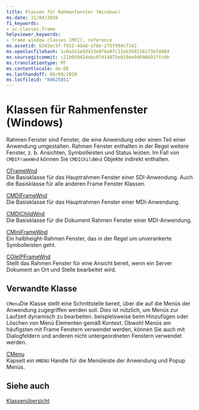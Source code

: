 ```yaml
---
title: Klassen für Rahmenfenster (Windows)
ms.date: 11/04/2016
f1_keywords:
- vc.classes.frame
helpviewer_keywords:
- frame window classes [MFC], reference
ms.assetid: 6342ec5f-f922-4da8-a78e-2f5f994c7142
ms.openlocfilehash: 1c0a1e1e93433e0fbe07c11eb350216173e74d84
ms.sourcegitcommit: c21b05042debc97d14875e019ee9d698691ffc0b
ms.translationtype: MT
ms.contentlocale: de-DE
ms.lasthandoff: 06/09/2020
ms.locfileid: "84625851"
---
```

# <a name="frame-window-classes-windows"></a>Klassen für Rahmenfenster (Windows)

Rahmen Fenster sind Fenster, die eine Anwendung oder einen Teil einer Anwendung umgestalten. Rahmen Fenster enthalten in der Regel weitere Fenster, z. b. Ansichten, Symbolleisten und Status leisten. Im Fall von `CMDIFrameWnd` können Sie `CMDIChildWnd` Objekte indirekt enthalten.

[CFrameWnd](reference/cframewnd-class.md)<br/>
Die Basisklasse für das Hauptrahmen Fenster einer SDI-Anwendung. Auch die Basisklasse für alle anderen Frame Fenster Klassen.

[CMDIFrameWnd](reference/cmdiframewnd-class.md)<br/>
Die Basisklasse für das Hauptrahmen Fenster einer MDI-Anwendung.

[CMDIChildWnd](reference/cmdichildwnd-class.md)<br/>
Die Basisklasse für die Dokument Rahmen Fenster einer MDI-Anwendung.

[CMiniFrameWnd](reference/cminiframewnd-class.md)<br/>
Ein halbheight-Rahmen Fenster, das in der Regel um unverankerte Symbolleisten geht.

[COleIPFrameWnd](reference/coleipframewnd-class.md)<br/>
Stellt das Rahmen Fenster für eine Ansicht bereit, wenn ein Server Dokument an Ort und Stelle bearbeitet wird.

## <a name="related-class"></a>Verwandte Klasse

`CMenu`Die Klasse stellt eine Schnittstelle bereit, über die auf die Menüs der Anwendung zugegriffen werden soll. Dies ist nützlich, um Menüs zur Laufzeit dynamisch zu bearbeiten. beispielsweise beim Hinzufügen oder Löschen von Menü Elementen gemäß Kontext. Obwohl Menüs am häufigsten mit Frame Fenstern verwendet werden, können Sie auch mit Dialogfeldern und anderen nicht untergeordneten Fenstern verwendet werden.

[CMenu](reference/cmenu-class.md)<br/>
Kapselt ein `HMENU` Handle für die Menüleiste der Anwendung und Popup Menüs.

## <a name="see-also"></a>Siehe auch

[Klassenübersicht](class-library-overview.md)
